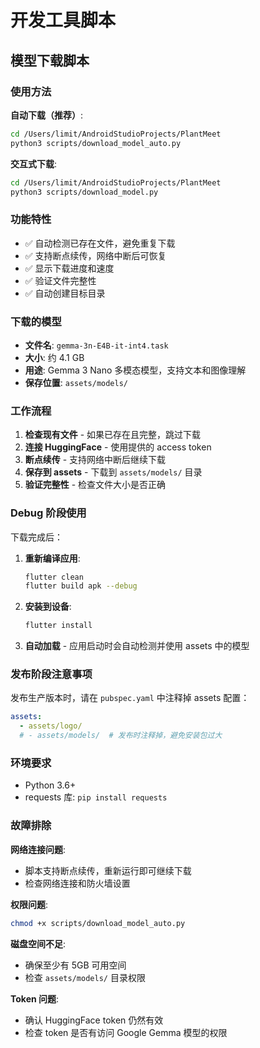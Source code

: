 # 开发工具脚本

## 模型下载脚本

### 使用方法

**自动下载（推荐）**:
```bash
cd /Users/limit/AndroidStudioProjects/PlantMeet
python3 scripts/download_model_auto.py
```

**交互式下载**:
```bash
cd /Users/limit/AndroidStudioProjects/PlantMeet
python3 scripts/download_model.py
```

### 功能特性

- ✅ 自动检测已存在文件，避免重复下载
- ✅ 支持断点续传，网络中断后可恢复
- ✅ 显示下载进度和速度
- ✅ 验证文件完整性
- ✅ 自动创建目标目录

### 下载的模型

- **文件名**: `gemma-3n-E4B-it-int4.task`
- **大小**: 约 4.1 GB
- **用途**: Gemma 3 Nano 多模态模型，支持文本和图像理解
- **保存位置**: `assets/models/`

### 工作流程

1. **检查现有文件** - 如果已存在且完整，跳过下载
2. **连接 HuggingFace** - 使用提供的 access token
3. **断点续传** - 支持网络中断后继续下载
4. **保存到 assets** - 下载到 `assets/models/` 目录
5. **验证完整性** - 检查文件大小是否正确

### Debug 阶段使用

下载完成后：

1. **重新编译应用**:
   ```bash
   flutter clean
   flutter build apk --debug
   ```

2. **安装到设备**:
   ```bash
   flutter install
   ```

3. **自动加载** - 应用启动时会自动检测并使用 assets 中的模型

### 发布阶段注意事项

发布生产版本时，请在 `pubspec.yaml` 中注释掉 assets 配置：

```yaml
assets:
  - assets/logo/
  # - assets/models/  # 发布时注释掉，避免安装包过大
```

### 环境要求

- Python 3.6+
- requests 库: `pip install requests`

### 故障排除

**网络连接问题**:
- 脚本支持断点续传，重新运行即可继续下载
- 检查网络连接和防火墙设置

**权限问题**:
```bash
chmod +x scripts/download_model_auto.py
```

**磁盘空间不足**:
- 确保至少有 5GB 可用空间
- 检查 `assets/models/` 目录权限

**Token 问题**:
- 确认 HuggingFace token 仍然有效
- 检查 token 是否有访问 Google Gemma 模型的权限